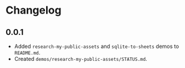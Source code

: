 # Changelog

## 0.0.1

- Added `research-my-public-assets` and `sqlite-to-sheets` demos to `README.md`.
- Created `demos/research-my-public-assets/STATUS.md`.
